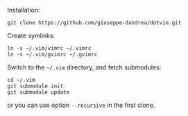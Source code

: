 Installation:

    git clone https://github.com/giuseppe-dandrea/dotvim.git

Create symlinks:

    ln -s ~/.vim/vimrc ~/.vimrc
    ln -s ~/.vim/gvimrc ~/.gvimrc

Switch to the `~/.vim` directory, and fetch submodules:

    cd ~/.vim
    git submodule init
    git submodule update

or you can use option `--recursive` in the first clone.
